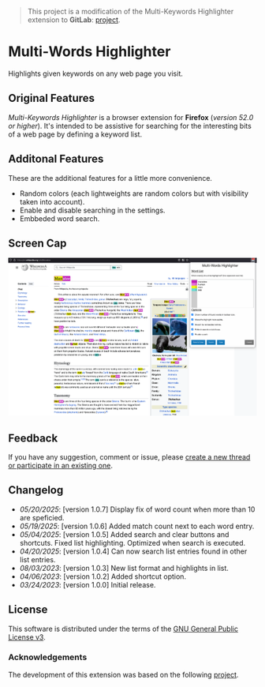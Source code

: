 > This project is a modification of the Multi-Keywords Highlighter extension to **GitLab**: [project](https://github.com/ivanruvalcaba/multi-keywords-highlighter).

# Multi-Words Highlighter

Highlights given keywords on any web page you visit.

## Original Features
*Multi-Keywords Highlighter* is a browser extension for **Firefox** (*version 52.0 or higher*). It's intended to be assistive for searching for the interesting bits of a web page by defining a keyword list.

## Additonal Features
These are the additional features for a little more convenience.
- Random colors (each lightweights are random colors but with visibility taken into account).
- Enable and disable searching in the settings.
- Embbeded word search.

## Screen Cap
![](doc/img/capturev105.png)

## Feedback
If you have any suggestion, comment or issue, please [create a new thread or participate in an existing one](https://github.com/ncrouzier/multi-search-highlighter/issues).

## Changelog

- *05/20/2025*: [version 1.0.7] Display fix of word count when more than 10 are speficied.
- *05/19/2025*: [version 1.0.6] Added match count next to each word entry.
- *05/04/2025*: [version 1.0.5] Added search and clear buttons and shortcuts. Fixed list highlighting. Optimized when search is executed.
- *04/20/2025*: [version 1.0.4] Can now search list entries found in other list entries.
- *08/03/2023*: [version 1.0.3] New list format and highlights in list.
- *04/06/2023*: [version 1.0.2] Added shortcut option.
- *03/24/2023*: [version 1.0.0] Initial release.

## License

This software is distributed under the terms of the [GNU General Public License v3](https://www.gnu.org/licenses/gpl-3.0.en.html).

### Acknowledgements

The development of this extension was based on the following [project](https://github.com/wrzlbrmft/chrome-keywords-highlighter).
